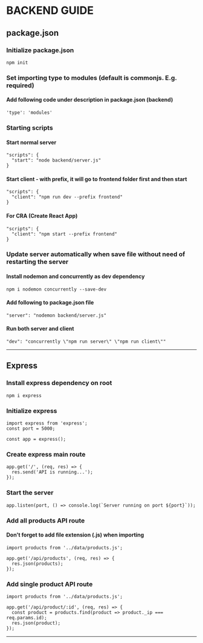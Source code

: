 # BACKEND GUIDE

## package.json

### Initialize package.json

`npm init`

### Set importing type to modules (default is commonjs. E.g. required)

#### Add following code under description in package.json (backend)
```
'type': 'modules'
```

### Starting scripts

#### Start normal server
```
"scripts": {
  "start": "node backend/server.js"
}
```

#### Start client - with prefix, it will go to frontend folder first and then start
```
"scripts": {
  "client": "npm run dev --prefix frontend"
}
```

#### For CRA (Create React App)
```
"scripts": {
  "client": "npm start --prefix frontend"
}
```

### Update server automatically when save file without need of restarting the server

#### Install nodemon and concurrently as dev dependency

`npm i nodemon concurrently --save-dev`

#### Add following to package.json file
```
"server": "nodemon backend/server.js"
```

#### Run both server and client
```
"dev": "concurrently \"npm run server\" \"npm run client\""
```
---

## Express

### Install express dependency on root

`npm i express`

### Initialize express

```
import express from 'express';
const port = 5000;

const app = express();
```

### Create express main route

```
app.get('/', (req, res) => {
  res.send('API is running...');
});
```

### Start the server

```
app.listen(port, () => console.log(`Server running on port ${port}`));
```

### Add all products API route

#### Don't forget to add file extension (.js) when importing
```
import products from '../data/products.js';

app.get('/api/products', (req, res) => {
  res.json(products);
});
```

### Add single product API route
```
import products from '../data/products.js';

app.get('/api/product/:id', (req, res) => {
  const product = products.find(product => product._ip === req.params.id);
  res.json(product);
});
```
---

